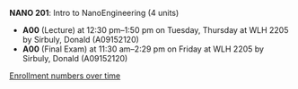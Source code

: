 **NANO 201**: Intro to NanoEngineering (4 units)

- **A00** (Lecture) at 12:30 pm–1:50 pm on Tuesday, Thursday at WLH 2205 by Sirbuly, Donald (A09152120)
- **A00** (Final Exam) at 11:30 am–2:29 pm on Friday at WLH 2205 by Sirbuly, Donald (A09152120)

[Enrollment numbers over time](./NANO201.tsv)
